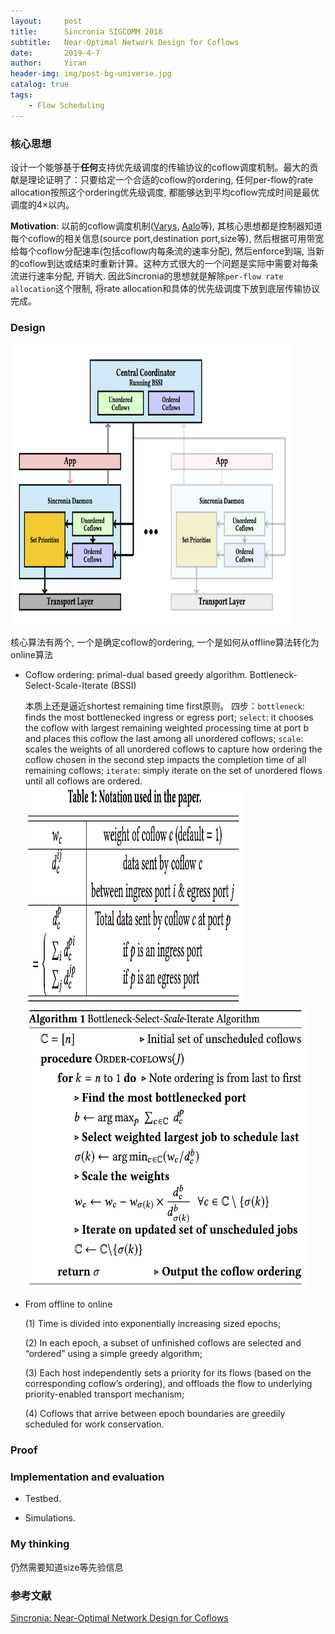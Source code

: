 ```yaml
---
layout:     post
title:      Sincronia SIGCOMM 2018
subtitle:   Near-Optimal Network Design for Coflows
date:       2019-4-7
author:     Yiran
header-img: img/post-bg-universe.jpg
catalog: true
tags:
    - Flow Scheduling
---
```


### 核心思想 

设计一个能够基于**任何**支持优先级调度的传输协议的coflow调度机制。最大的贡献是理论证明了：只要给定一个合适的coflow的ordering, 任何per-flow的rate allocation按照这个ordering优先级调度, 都能够达到平均coflow完成时间是最优调度的4$\times$以内。

**Motivation**: 以前的coflow调度机制([Varys](http://web.eecs.umich.edu/~mosharaf/Readings/Varys.pdf), [Aalo](http://www.mosharaf.com/wp-content/uploads/aalo-talk-sigcomm15-08192015-v2.pdf)等), 其核心思想都是控制器知道每个coflow的相关信息(source port,destination port,size等), 然后根据可用带宽给每个coflow分配速率(包括coflow内每条流的速率分配), 然后enforce到端, 当新的coflow到达或结束时重新计算。这种方式很大的一个问题是实际中需要对每条流进行速率分配, 开销大. 因此Sincronia的思想就是解除```per-flow rate allocation```这个限制, 将rate allocation和具体的优先级调度下放到底层传输协议完成。

### Design
   
   <img width="450" height="450" src="/img/post-sincronia-1.png"/>

   核心算法有两个, 一个是确定coflow的ordering, 一个是如何从offline算法转化为online算法

- Coflow ordering: primal-dual based greedy algorithm. Bottleneck-Select-Scale-Iterate (BSSI)
   
   本质上还是逼近shortest remaining time first原则。 四步：```bottleneck```: finds the most bottlenecked ingress or egress port;  ```select```: it chooses the coflow with largest remaining weighted processing time at port b and places this coflow the last among all unordered coflows; ```scale```: scales the weights of all unordered coflows to capture how ordering the coflow chosen in the second step impacts the completion time of all remaining coflows; ```iterate```: simply iterate on the set of unordered flows until all coflows are ordered.
   <img width="350" height="350" src="/img/post-sincronia-2.png"/>
   <img width="450" height="450" src="/img/post-sincronia-3.png"/>


- From offline to online
 
  (1) Time is divided into exponentially increasing sized epochs;

  (2) In each epoch, a subset of unfinished coflows are selected and “ordered” using a simple greedy algorithm;

  (3) Each host independently sets a priority for its flows (based on the corresponding coflow’s ordering), and offloads the flow to underlying priority-enabled transport mechanism;

  (4) Coflows that arrive between epoch boundaries are greedily scheduled for work conservation.


### Proof
  

### Implementation and evaluation
 
- Testbed.

- Simulations. 

### My thinking

仍然需要知道size等先验信息

### 参考文献
[Sincronia: Near-Optimal Network Design for Coflows](http://www.cs.cornell.edu/~ragarwal/pubs/sincronia.pdf)
